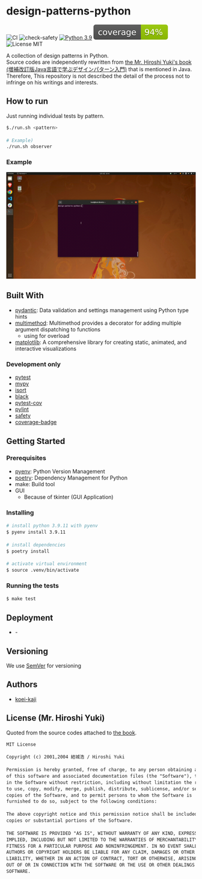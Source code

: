 # design-patterns-python

![CI](https://github.com/koei-kaji/design-patterns-python/actions/workflows/ci.yaml/badge.svg?branch=main)
![check-safety](https://github.com/koei-kaji/design-patterns-python/actions/workflows/check-safety.yaml/badge.svg?branch=main)
[![Python 3.9](https://img.shields.io/badge/python-3.9-blue.svg)](https://www.python.org/downloads/release/python-390/)
![pytest coverage](./coverage.svg)
![License MIT](https://img.shields.io/badge/license-MIT-blue.svg)

A collection of design patterns in Python.  
Source codes are independently rewritten from [the Mr. Hiroshi Yuki's book (増補改訂版Java言語で学ぶデザインパターン入門)](https://www.amazon.co.jp/dp/4797327030) that is mentioned in Java.  
Therefore, This repository is not described the detail of the process not to infringe on his writings and interests.  

## How to run

Just running individual tests by pattern.  

```bash
$./run.sh <pattern>

# Example)
./run.sh observer
```

### Example

![example](./docs/img/example.gif)

## Built With

- [pydantic]: Data validation and settings management using Python type hints
- [multimethod]: Multimethod provides a decorator for adding multiple argument dispatching to functions
  - using for overload
- [matplotlib]: A comprehensive library for creating static, animated, and interactive visualizations

### Development only

- [pytest]
- [mypy]
- [isort]
- [black]
- [pytest-cov]
- [pylint]
- [safety]
- [coverage-badge]

## Getting Started

### Prerequisites

- [pyenv]: Python Version Management
- [poetry]: Dependency Management for Python
- make: Build tool
- GUI
  - Because of tkinter (GUI Application)  

### Installing

```bash
# install python 3.9.11 with pyenv
$ pyenv install 3.9.11

# install dependencies
$ poetry install

# activate virtual environment
$ source .venv/bin/activate
```

### Running the tests

```bash
$ make test
```

## Deployment

- \-

<!-- ## Contributing

- git flow
  - create feature branch
  - execute `make format` before commit
  - commit your change
  - push to the branch
  - open a pull request

- execute `make format` -->

## Versioning

We use [SemVer] for versioning

## Authors

- [koei-kaji]

## License (Mr. Hiroshi Yuki)

Quoted from the source codes attached to [the book](https://www.amazon.co.jp/dp/4797327030).

```txt
MIT License

Copyright (c) 2001,2004 結城浩 / Hiroshi Yuki

Permission is hereby granted, free of charge, to any person obtaining a copy
of this software and associated documentation files (the "Software"), to deal
in the Software without restriction, including without limitation the rights
to use, copy, modify, merge, publish, distribute, sublicense, and/or sell
copies of the Software, and to permit persons to whom the Software is
furnished to do so, subject to the following conditions:

The above copyright notice and this permission notice shall be included in all
copies or substantial portions of the Software.

THE SOFTWARE IS PROVIDED "AS IS", WITHOUT WARRANTY OF ANY KIND, EXPRESS OR
IMPLIED, INCLUDING BUT NOT LIMITED TO THE WARRANTIES OF MERCHANTABILITY,
FITNESS FOR A PARTICULAR PURPOSE AND NONINFRINGEMENT. IN NO EVENT SHALL THE
AUTHORS OR COPYRIGHT HOLDERS BE LIABLE FOR ANY CLAIM, DAMAGES OR OTHER
LIABILITY, WHETHER IN AN ACTION OF CONTRACT, TORT OR OTHERWISE, ARISING FROM,
OUT OF OR IN CONNECTION WITH THE SOFTWARE OR THE USE OR OTHER DEALINGS IN THE
SOFTWARE.
```

[pydantic]: https://github.com/samuelcolvin/pydantic
[multimethod]: https://github.com/coady/multimethod
[matplotlib]: https://github.com/matplotlib/matplotlib
[pytest]: https://github.com/pytest-dev/pytest
[mypy]: https://github.com/python/mypy
[isort]: https://github.com/PyCQA/isort
[black]: https://github.com/psf/black
[pytest-cov]: https://github.com/pytest-dev/pytest-cov
[pylint]: https://github.com/PyCQA/pylint
[safety]: https://github.com/pyupio/safety
[coverage-badge]: https://github.com/dbrgn/coverage-badge
[pyenv]: https://github.com/pyenv/pyenv
[poetry]: https://github.com/python-poetry/poetry
[SemVer]: https://semver.org/
[koei-kaji]: https://github.com/koei-kaji
